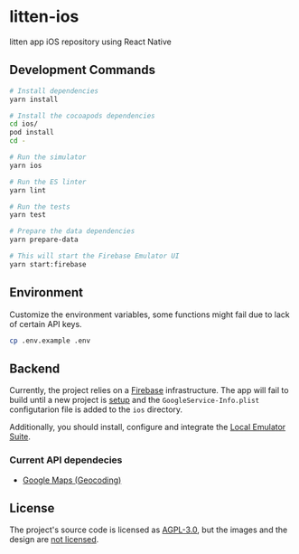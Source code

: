 # litten-ios

litten app iOS repository using React Native

## Development Commands

```sh
# Install dependencies
yarn install

# Install the cocoapods dependencies
cd ios/
pod install
cd -

# Run the simulator
yarn ios

# Run the ES linter
yarn lint

# Run the tests
yarn test

# Prepare the data dependencies
yarn prepare-data

# This will start the Firebase Emulator UI
yarn start:firebase
```

## Environment

Customize the environment variables, some functions might fail due to lack of
certain API keys.

```sh
cp .env.example .env
```

## Backend

Currently, the project relies on a [Firebase][firebase] infrastructure. The app
will fail to build until a new project is [setup][setupfirebase] and the
`GoogleService-Info.plist` configutarion file is added to the `ios` directory.

Additionally, you should install, configure and integrate the
[Local Emulator Suite][emulator].

### Current API dependecies

* [Google Maps (Geocoding)][googleapikey]

## License

The project's source code is licensed as [AGPL-3.0][license], but the images and
the design are [not licensed][licenseimgs].

<!-- References -->

[firebase]: https://firebase.google.com
[setupfirebase]: https://firebase.google.com/docs/ios/setup
[emulator]: https://firebase.google.com/docs/emulator-suite/install_and_configure
[googleapikey]: https://developers.google.com/maps/documentation/geocoding/get-api-key
[license]: ./LICENSE
[licenseimgs]: ./lib/images/README.md

